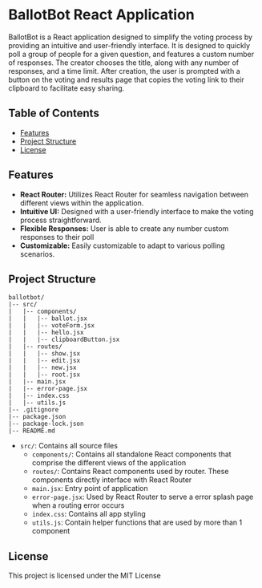 # BallotBot React Application

BallotBot is a React application designed to simplify the voting process by providing an intuitive and user-friendly interface. It is designed to quickly poll a group of people for a given question, and features a custom number of responses. The creator chooses the title, along with any number of responses, and a time limit. After creation, the user is prompted with a button on the voting and results page that copies the voting link to their clipboard to facilitate easy sharing.

## Table of Contents

- [Features](#features)
- [Project Structure](#project-structure)
- [License](#license)

## Features

- **React Router:** Utilizes React Router for seamless navigation between different views within the application.
- **Intuitive UI:** Designed with a user-friendly interface to make the voting process straightforward.
- **Flexible Responses:** User is able to create any number custom responses to their poll
- **Customizable:** Easily customizable to adapt to various polling scenarios.

## Project Structure

```
ballotbot/
|-- src/
|   |-- components/
|   |   |-- ballot.jsx
|   |   |-- voteForm.jsx
|   |   |-- hello.jsx
|   |   |-- clipboardButton.jsx 
|   |-- routes/
|   |   |-- show.jsx 
|   |   |-- edit.jsx 
|   |   |-- new.jsx 
|   |   |-- root.jsx 
|   |-- main.jsx 
|   |-- error-page.jsx 
|   |-- index.css 
|   |-- utils.js 
|-- .gitignore
|-- package.json
|-- package-lock.json
|-- README.md
```

- `src/`: Contains all source files
    - `components/`: Contains all standalone React components that comprise the different views of the application
    - `routes/`: Contains React components used by router. These components directly interface with React Router
    - `main.jsx`: Entry point of application
    - `error-page.jsx`: Used by React Router to serve a error splash page when a routing error occurs
    - `index.css`: Contains all app styling
    - `utils.js`: Contain helper functions that are used by more than 1 component

## License

This project is licensed under the MIT License
